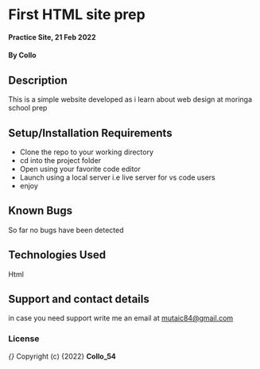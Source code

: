 # First HTML site prep
#### Practice Site, 21 Feb 2022
#### By **Collo**
## Description
This is a simple website developed as i learn about web design at moringa school prep
## Setup/Installation Requirements
* Clone the repo to your working directory
* cd into the project folder
* Open using your favorite code editor
* Launch using a local server i.e live server for vs code users
* enjoy

## Known Bugs
So far no bugs have been detected
## Technologies Used
Html
## Support and contact details
in case you need support write me an email at mutaic84@gmail.com
### License
*{}*
Copyright (c) {2022} **Collo_54**